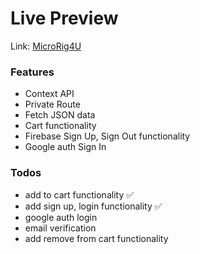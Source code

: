 # Live Preview

Link: [MicroRig4U](https://microrig4u.surge.sh)

### Features

- Context API
- Private Route
- Fetch JSON data
- Cart functionality
- Firebase Sign Up, Sign Out functionality
- Google auth Sign In

### Todos

- add to cart functionality ✅
- add sign up, login functionality ✅
- google auth login
- email verification 
- add remove from cart functionality